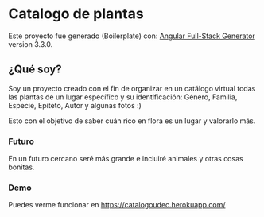 # Catalogo de plantas

Este proyecto fue generado (Boilerplate) con: [Angular Full-Stack Generator](https://github.com/DaftMonk/generator-angular-fullstack) version 3.3.0.

## ¿Qué soy?

Soy un proyecto creado con el fin de organizar en un catálogo virtual todas las plantas de un lugar específico y su identificación: Género, Familia, Especie, Epíteto, Autor y algunas fotos :)

Esto con el objetivo de saber cuán rico en flora es un lugar y valorarlo más.

### Futuro

En un futuro cercano seré más grande e incluiré animales y otras cosas bonitas.

### Demo

Puedes verme funcionar en https://catalogoudec.herokuapp.com/

